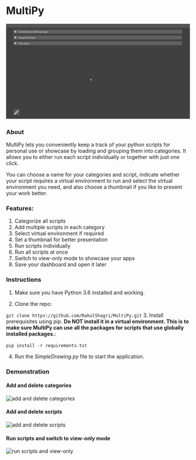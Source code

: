 # MultiPy

![Intro](readme_resources/intro.gif)

<h3>About</h3>

MultiPy lets you conveniently keep a track of your python scripts for personal use or showcase by loading and grouping them into categories. It allows you to either run each script individually or together with just one click.

You can choose a name for your categories and script, indicate whether your script requires a virtual environment to run and select the virtual environment you need, and also choose a thumbnail if you like to present your work better.

<h3>Features:</h3>

1. Categorize all scripts
2. Add multiple scripts in each category
3. Select virtual environment if required
4. Set a thumbnail for better presentation
5. Run scripts individually
6. Run all scripts at once
7. Switch to view-only mode to showcase your apps
8. Save your dashboard and open it later

<H3>Instructions</H3>

1. Make sure you have Python 3.6 installed and working. 
   
2. Clone the repo:

```git clone https://github.com/RahulShagri/MultiPy.git```
3. Install prerequisites using pip. <b>Do NOT install it in a virtual environment. This is to make sure MultiPy can use all the packages for scripts that use globally installed packages.</b>:

```pip install -r requirements.txt``` 

4. Run the <i>SimpleDrawing.py</i> file to start the application.

<h3>Demonstration</h3>

<h4>Add and delete categories</h4>

![add and delete categories](readme_resources/add_delete_category.gif)

<h4>Add and delete scripts</h4>

![add and delete scripts](readme_resources/add_delete_script.gif)

<h4>Run scripts and switch to view-only mode</h4>

![run scripts and view-only](readme_resources/run_script.gif)


